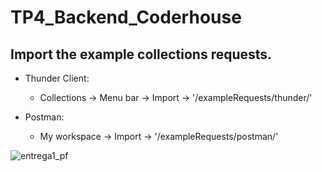 # TP4_Backend_Coderhouse

## Import the example collections requests.

- Thunder Client:
  - Collections -> Menu bar -> Import -> '/exampleRequests/thunder/'

- Postman:
  - My workspace -> Import -> '/exampleRequests/postman/'

![entrega1_pf](https://firebasestorage.googleapis.com/v0/b/bossyapp-54cf2.appspot.com/o/productsImages%2Fentregable1proyectofinal.png?alt=media&token=ff8394d5-b68f-4466-aa8b-731fdd5add60)
